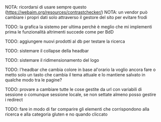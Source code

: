 NOTA: 
   ricordarsi di usare sempre questo (https://webaim.org/resources/contrastchecker/)
NOTA: 
   un vendor può cambiare i propri dati solo attraverso il gestore del sito per evitare frodi
   
TODO: 
   la grafica la sistemo per ultima perchè è meglio che mi implementi prima le funzionalità
   altrimenti succede come per BdD

TODO:
   aggiungere nuovi prodotti al db per testare la ricerca

TODO:
   sistemare il collapse della headbar

TODO:
   sistemare il ridimensionamento del logo

TODO:
   l'headbar che cambia colore in base al'orario la voglio ancora fare o metto solo un tasto che cambia il tema attuale e lo mantiene salvato in qualche modo tra le pagine?

TODO:
   provare a cambiare tutte le cose gestite da url con variabili di sessione o comunque sessione locale, se non settate almeno posso gestire i redirect

TODO:
   fare in modo di far comparire gli elementi che corrispondono alla ricerca e alla categoria gluten e no quando cliccato
